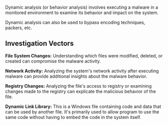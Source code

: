 Dynamic analysis (or behavior analysis) involves executing a malware in a monitored environment to examine its behavior and impact on the system.

Dynamic analysis can also be used to bypass encoding techniques, packers, etc.

## Investigation Vectors

**File System Changes:** Understanding which files were modified, deleted, or created can compromise the malware activity.

**Network Activity:** Analyzing the system's network activity after executing malware can provide additional insights about the malware behavior.

**Registry Changes:** Analyzing the file's access to registry or examining changes made to the registry can explicate the malicious behavior of the file.

**Dynamic Link Library:** This is a Windows file containing code and data that can be used by another file. It's primarily used to allow program to use the same code without having to embed the code in the system itself.